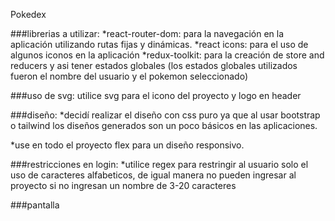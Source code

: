 Pokedex

###librerias a utilizar:
*react-router-dom: para la navegación en la aplicación utilizando rutas fijas y dinámicas.
*react icons: para el uso de algunos iconos en la aplicación
\*redux-toolkit: para la creación de store and reducers y asi tener estados globales (los estados globales utilizados fueron el nombre del usuario y el pokemon seleccionado)

###uso de svg:
utilice svg para el icono del proyecto y logo en header

###diseño:
\*decidí realizar el diseño con css puro ya que al usar bootstrap o tailwind los diseños generados son un poco básicos en las aplicaciones.

\*use en todo el proyecto flex para un diseño responsivo.

###restricciones en login:
\*utilice regex para restringir al usuario solo el uso de caracteres alfabeticos, de igual manera no pueden ingresar al proyecto si no ingresan un nombre de 3-20 caracteres

###pantalla
